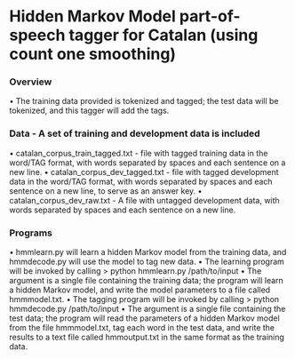 # Hidden Markov Model part-of-speech tagger for Catalan (using count one smoothing)
<h3> Overview </h3>
    • The training data provided is tokenized and tagged; the test data will be tokenized, and this tagger will add the tags.
<h3> Data - A set of training and development data is included</h3>
	• catalan_corpus_train_tagged.txt - file with tagged training data in the word/TAG format, with words separated by spaces and each sentence on a new line.
	• catalan_corpus_dev_tagged.txt - file with tagged development data in the word/TAG format, with words separated by spaces and each sentence on a new line, to serve as an answer key.	
	• catalan_corpus_dev_raw.txt - A file with untagged development data, with words separated by spaces and each sentence on a new line. 
<h3> Programs</h3>
    • hmmlearn.py will learn a hidden Markov model from the training data, and hmmdecode.py will use the model to tag new data.
	• The learning program will be invoked by calling > python hmmlearn.py /path/to/input
	• The argument is a single file containing the training data; the program will learn a hidden Markov model, and write the model parameters to a file called hmmmodel.txt. 
	• The tagging program will be invoked by calling > python hmmdecode.py /path/to/input
	• The argument is a single file containing the test data; the program will read the parameters of a hidden Markov model from the file hmmmodel.txt, tag each word in the test data, and write the results to a text file called hmmoutput.txt in the same format as the training data.
	